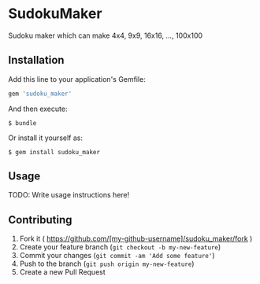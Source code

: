 # SudokuMaker

Sudoku maker which can make 4x4, 9x9, 16x16, …, 100x100

## Installation

Add this line to your application's Gemfile:

```ruby
gem 'sudoku_maker'
```

And then execute:

    $ bundle

Or install it yourself as:

    $ gem install sudoku_maker

## Usage

TODO: Write usage instructions here!

## Contributing

1. Fork it ( https://github.com/[my-github-username]/sudoku_maker/fork )
2. Create your feature branch (`git checkout -b my-new-feature`)
3. Commit your changes (`git commit -am 'Add some feature'`)
4. Push to the branch (`git push origin my-new-feature`)
5. Create a new Pull Request
